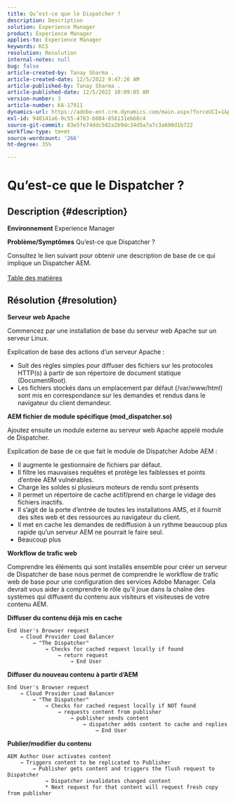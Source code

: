 ```yaml
---
title: Qu’est-ce que le Dispatcher ?
description: Description
solution: Experience Manager
product: Experience Manager
applies-to: Experience Manager
keywords: KCS
resolution: Resolution
internal-notes: null
bug: false
article-created-by: Tanay Sharma .
article-created-date: 12/5/2022 9:47:26 AM
article-published-by: Tanay Sharma .
article-published-date: 12/5/2022 10:09:05 AM
version-number: 3
article-number: KA-17911
dynamics-url: https://adobe-ent.crm.dynamics.com/main.aspx?forceUCI=1&pagetype=entityrecord&etn=knowledgearticle&id=a57eedce-8174-ed11-81aa-6045bd006239
exl-id: 940141a6-0c55-4783-b084-856131eb68c4
source-git-commit: 83e5fe74ddc582a2b9dc34d5a7a7c3a690d1b722
workflow-type: tm+mt
source-wordcount: '266'
ht-degree: 35%

---
```


# Qu’est-ce que le Dispatcher ?

## Description {#description}

<b>Environnement</b>
Experience Manager


<b>Problème/Symptômes</b>
Qu’est-ce que Dispatcher ?

Consultez le lien suivant pour obtenir une description de base de ce qui implique un Dispatcher AEM.
<br> <br>[Table des matières](https://experienceleague.adobe.com/docs/experience-cloud-kcs/kbarticles/KA-17490.html)

## Résolution {#resolution}


<b>Serveur web Apache</b>

Commencez par une installation de base du serveur web Apache sur un serveur Linux.

Explication de base des actions d’un serveur Apache :

- Suit des règles simples pour diffuser des fichiers sur les protocoles HTTP(s) à partir de son répertoire de document statique (DocumentRoot).
- Les fichiers stockés dans un emplacement par défaut (/var/www/html) sont mis en correspondance sur les demandes et rendus dans le navigateur du client demandeur.




<b>AEM fichier de module spécifique (mod_dispatcher.so)</b>

Ajoutez ensuite un module externe au serveur web Apache appelé module de Dispatcher.

Explication de base de ce que fait le module de Dispatcher Adobe AEM :

- Il augmente le gestionnaire de fichiers par défaut.
- Il filtre les mauvaises requêtes et protège les faiblesses et points d’entrée AEM vulnérables.
- Charge les soldes si plusieurs moteurs de rendu sont présents
- Il permet un répertoire de cache actif/prend en charge le vidage des fichiers inactifs.
- Il s’agit de la porte d’entrée de toutes les installations AMS, et il fournit des sites web et des ressources au navigateur du client.
- Il met en cache les demandes de rediffusion à un rythme beaucoup plus rapide qu’un serveur AEM ne pourrait le faire seul.
- Beaucoup plus




<b>Workflow de trafic web</b>

Comprendre les éléments qui sont installés ensemble pour créer un serveur de Dispatcher de base nous permet de comprendre le workflow de trafic web de base pour une configuration des services Adobe Manager.
Cela devrait vous aider à comprendre le rôle qu’il joue dans la chaîne des systèmes qui diffusent du contenu aux visiteurs et visiteuses de votre contenu AEM.

<b>Diffuser du contenu déjà mis en cache</b>


```
End User's Browser request 
    → Cloud Provider Load Balancer 
        → "The Dispatcher" 
            → Checks for cached request locally if found 
                → return request 
                    → End User
```


<b>Diffuser du nouveau contenu à partir d’AEM</b>


```
End User's Browser request 
    → Cloud Provider Load Balancer 
        → "The Dispatcher" 
            → Checks for cached request locally if NOT found 
                → requests content from publisher 
                    → publisher sends content 
                        → dispatcher adds content to cache and replies 
                            → End User
```


<b>Publier/modifier du contenu</b>


```
AEM Author User activates content 
    → Triggers content to be replicated to Publisher 
        → Publisher gets content and triggers the flush request to Dispatcher 
            → Dispatcher invalidates changed content 
            * Next request for that content will request fresh copy from publisher
```
